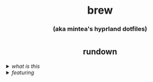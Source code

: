 <div align="center">
  <h1>brew</h1>
  <h3>(aka mintea's hyprland dotfiles)</h3>
  <h1></h1>
</div>

<div align="center">
  <h2>rundown</h2>
</div> 

<details>
  <summary><i>what is this</i></summary>
  a repository of config files and userscripts that hopefully come together to represent a clean, intuitive, and default-sane hyprland configuration
</details>
<details>
  <summary><i>featuring</i></summary>
  - **terminal**    kitty
  - **wallpaper**   swww
  - **colors**      matugen
  - **bar**         waybar
  - **launcher**    rofi
</details>
